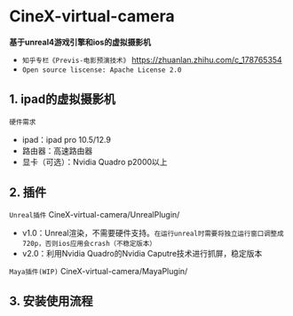 # CineX-virtual-camera
**基于unreal4游戏引擎和ios的虚拟摄影机**
- `知乎专栏《Previs-电影预演技术》` https://zhuanlan.zhihu.com/c_178765354
- `Open source liscense: Apache License 2.0`
## 1. ipad的虚拟摄影机
`硬件需求`
- ipad：ipad pro 10.5/12.9 <br>
- 路由器：高速路由器 <br>
- 显卡（可选）：Nvidia Quadro p2000以上 <br>

## 2. 插件
`Unreal插件`  CineX-virtual-camera/UnrealPlugin/ <br>

- v1.0：Unreal渲染，不需要硬件支持。`在运行unreal时需要将独立运行窗口调整成720p，否则ios应用会crash（不稳定版本）`<br>
- v2.0：利用Nvidia Quadro的Nvidia Caputre技术进行抓屏，稳定版本<br>


`Maya插件(WIP)` CineX-virtual-camera/MayaPlugin/ <br>
## 3. 安装使用流程
